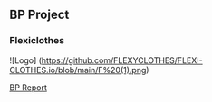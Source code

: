 ## BP Project 

### Flexiclothes 

![Logo] (https://github.com/FLEXYCLOTHES/FLEXI-CLOTHES.io/blob/main/F%20(1).png)

[BP Report](https://github.com/FLEXYCLOTHES/FLEXI-CLOTHES.io/blob/main/Business%202020.pdf)

